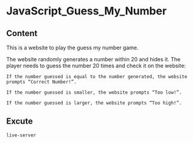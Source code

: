 # JavaScript_Guess_My_Number

## Content
This is a website to play the guess my number game. 

The website randomly generates a number within 20 and hides it. The player needs to guess the number 20 times and check it on the website:

    If the number guessed is equal to the number generated, the website prompts “Correct Number!”.
    
    If the number guessed is smaller, the website prompts “Too low!”.
    
    If the number guessed is larger, the website prompts “Too high!”.

## Excute
`live-server`
